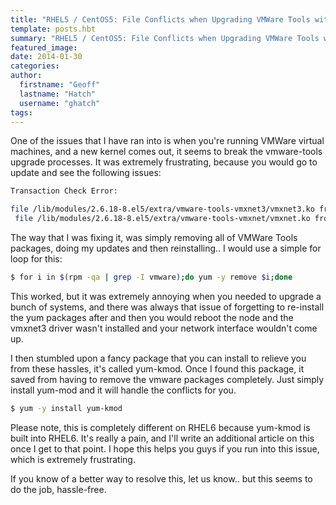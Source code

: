 ```yaml
---
title: "RHEL5 / CentOS5: File Conflicts when Upgrading VMWare Tools with Yum"
template: posts.hbt
summary: "RHEL5 / CentOS5: File Conflicts when Upgrading VMWare Tools with Yum"
featured_image:
date: 2014-01-30
categories:
author:
  firstname: "Geoff"
  lastname: "Hatch"
  username: "ghatch"
tags:
---
```

One of the issues that I have ran into is when you're running VMWare virtual machines, and a new kernel comes out, it seems to break the vmware-tools upgrade processes. It was extremely frustrating, because you would go to update and see the following issues:

```bash
Transaction Check Error:

file /lib/modules/2.6.18-8.el5/extra/vmware-tools-vmxnet3/vmxnet3.ko from install of kmod-vmware-tools-vmxnet3-1.0.47.0-2.6.18.8.el5.3.x86_64 conflicts with file from package kmod-vmware-tools-vmxnet3-1.0.37.0-2.6.18.8.el5.3.x86_64
 file /lib/modules/2.6.18-8.el5/extra/vmware-tools-vmxnet/vmxnet.ko from install of kmod-vmware-tools-vmxnet-2.0.9.1-2.6.18.8.el5.3.x86_64 conflicts with file from package kmod-vmware-tools-vmxnet-2.0.9.0-2.6.18.8.el5.3.x86_64

```

The way that I was fixing it, was simply removing all of VMWare Tools packages, doing my updates and then reinstalling.. I would use a simple for loop for this:

```bash
$ for i in $(rpm -qa | grep -I vmware);do yum -y remove $i;done
```

This worked, but it was extremely annoying when you needed to upgrade a bunch of systems, and there was always that issue of forgetting to re-install the yum packages after and then you would reboot the node and the vmxnet3 driver wasn't installed and your network interface wouldn't come up.

I then stumbled upon a fancy package that you can install to relieve you from these hassles, it's called yum-kmod. Once I found this package, it saved from having to remove the vmware packages completely. Just simply install yum-mod and it will handle the conflicts for you.

```bash
$ yum -y install yum-kmod
```

Please note, this is completely different on RHEL6 because yum-kmod is built into RHEL6. It's really a pain, and I'll write an additional article on this once I get to that point. I hope this helps you guys if you run into this issue, which is extremely frustrating.

If you know of a better way to resolve this, let us know.. but this seems to do the job, hassle-free.
